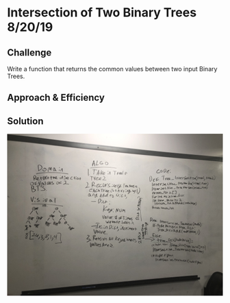 # Intersection of Two Binary Trees 8/20/19


## Challenge

Write a function that returns the common values between two input Binary Trees.

## Approach & Efficiency


## Solution

![intersection_of_trees](../../assets/intersection_bt.jpeg)
